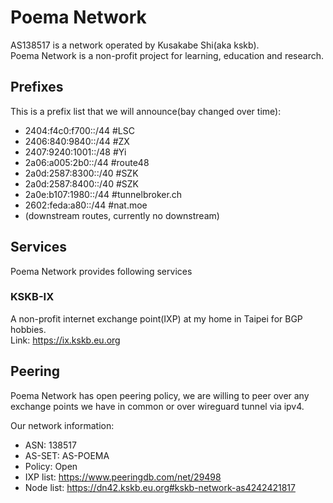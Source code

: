 # Poema Network
AS138517 is a network operated by Kusakabe Shi(aka kskb).  
Poema Network is a non-profit project for learning, education and research.

## Prefixes
This is a prefix list that we will announce(bay changed over time):
* 2404:f4c0:f700::/44 #LSC
* 2406:840:9840::/44 #ZX
* 2407:9240:1001::/48 #Yi
* 2a06:a005:2b0::/44 #route48
* 2a0d:2587:8300::/40 #SZK
* 2a0d:2587:8400::/40 #SZK
* 2a0e:b107:1980::/44 #tunnelbroker.ch
* 2602:feda:a80::/44 #nat.moe
* (downstream routes, currently no downstream)

## Services
Poema Network provides following services

### KSKB-IX
A non-profit internet exchange point(IXP) at my home in Taipei for BGP hobbies.  
Link: https://ix.kskb.eu.org

## Peering
Poema Network has open peering policy, we are willing to peer over any exchange points we have in common or over wireguard tunnel via ipv4.

Our network information:
* ASN: 138517
* AS-SET: AS-POEMA
* Policy: Open
* IXP list: https://www.peeringdb.com/net/29498
* Node list: https://dn42.kskb.eu.org#kskb-network-as4242421817

